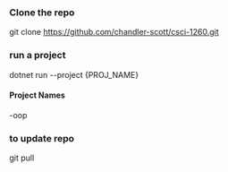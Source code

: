 ### Clone the repo
git clone https://github.com/chandler-scott/csci-1260.git

### run a project
dotnet run --project {PROJ_NAME}

#### Project Names
-oop

### to update repo
git pull
